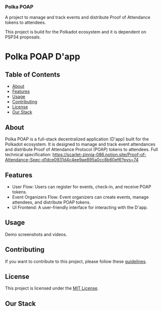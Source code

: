 ### Polka POAP

A project to manage and track events and distribute Proof of Attendance tokens to attendees.

This project is build for the Polkadot ecosystem and it is dependent on PSP34 proposals.

# Polka POAP D'app

## Table of Contents

- [About](#about)
- [Features](#features)
- [Usage](#usage)
- [Contributing](#contributing)
- [License](#license)
- [Our Stack](#stack)

## About

Polka POAP is a full-stack decentralized application (D'app) built for the Polkadot ecosystem. It is designed to manage and track event attendances and distribute Proof of Attendance Protocol (POAP) tokens to attendees. Full technical specification: https://scarlet-zinnia-086.notion.site/Proof-of-Attendance-Spec-d1dce0931d4c4ee9ae895a0cc8b60ef6?pvs=74

## Features

- User Flow: Users can register for events, check-in, and receive POAP tokens.
- Event Organizers Flow: Event organizers can create events, manage attendees, and distribute POAP tokens.
- UI Frontend: A user-friendly interface for interacting with the D'app.

## Usage
Demo screenshots and videos.

## Contributing

If you want to contribute to this project, please follow these [guidelines](CONTRIBUTING.md).

## License

This project is licensed under the [MIT License](LICENSE).

## Our Stack
